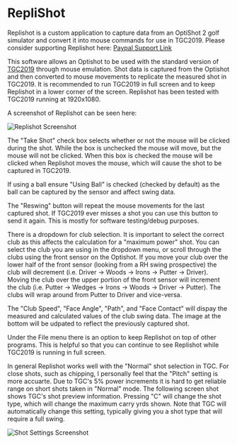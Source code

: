 # RepliShot
Replishot is a custom application to capture data from an OptiShot 2 golf simulator and convert it into mouse commands for use in TGC2019.  Please consider supporting Replishot here: [Paypal Support Link](https://www.paypal.com/donate/?business=2CYDC37QAFDV8&no_recurring=0&item_name=Thank+you+for+your+support+of+Replishot%21&currency_code=USD)

This software allows an Optishot to be used with the standard version of [TGC2019](https://store.steampowered.com/app/695290/The_Golf_Club_2019_featuring_PGA_TOUR/) through mouse emulation.  Shot data is captured from the Optishot and then converted to mouse movements to replicate the measured shot in TGC2019.  It is recommended to run TGC2019 in full screen and to keep Replishot in a lower corner of the screen.  Replishot has been tested with TGC2019 running at 1920x1080.

A screenshot of Replishot can be seen here:

![Replishot Screenshot](https://github.com/zaren171/RepliShot/blob/master/Replishot_image.PNG)

The "Take Shot" check box selects whether or not the mouse will be clicked during the shot.  While the box is unchecked the mouse will move, but the mouse will not be clicked.  When this box is checked the mouse will be clicked when Replishot moves the mouse, which will cause the shot to be captured in TGC2019.  

If using a ball ensure "Using Ball" is checked (checked by default) as the ball can be captured by the sensor and affect swing data.

The "Reswing" button will repeat the mouse movements for the last captured shot.  If TGC2019 ever misses a shot you can use this button to send it again.  This is mostly for software testing/debug purposes.

There is a dropdown for club selection.  It is important to select the correct club as this affects the calculation for a "maximum power" shot.  You can select the club you are using in the dropdown menu, or scroll through the clubs using the front sensor on the Optishot.  If you move your club over the lower half of the front sensor (looking from a RH swing prospective) the club will decrement (i.e. Driver -> Woods -> Irons -> Putter -> Driver).  Moving the club over the upper portion of the front sensor will increment the club (i.e. Putter -> Wedges -> Irons -> Woods -> Driver -> Putter).  The clubs will wrap around from Putter to Driver and vice-versa.

The "Club Speed", "Face Angle", "Path", and "Face Contact" will dispay the measured and calculated values of the club swing data.  The image at the bottom will be udpated to reflect the previously captured shot.

Under the File menu there is an option to keep Replishot on top of other programs.  This is helpful so that you can continue to see Replishot while TGC2019 is running in full screen.

In general Replishot works well with the "Normal" shot selection in TGC.  For close shots, such as chipping, I personally feel that the "Pitch" setting is more accuarte.  Due to TGC's 5% power increments it is hard to get reliable range on short shots taken in "Normal" mode.  The following screen shot shows TGC's shot preview information.  Pressing "C" will change the shot type, which will change the maximum carry yrds shown.  Note that TGC will automatically change this setting, typically giving you a shot type that will require a full swing.

![Shot Settings Screenshot](https://github.com/zaren171/RepliShot/blob/master/TGC_Shot_Settings.PNG)
